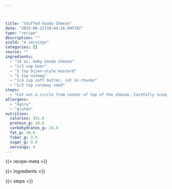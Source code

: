 ```yaml
---



title: "Stuffed Gouda Cheese"
date: "2025-08-21T10:44:26.945702"
type: "recipe"
description: ""
yield: "4 servings"
categories: []
source: ""
ingredients:
  - "14 oz. baby Gouda cheese"
  - "1/2 cup beer"
  - "1 tsp Dijon-style mustard"
  - "⅛ tsp nutmeg"
  - "1/4 cup soft butter, cut in chunks"
  - "1/2 tsp caraway seed"
steps:
  - "Cut out a circle from center of top of the cheese. Carefully scoop out the cheese inside, leaving the shell intact. Use a curved small knife, such as a grapefruit knife to remove the cheese when you being the process; finish the job carefully with a spoon to avoid puncturing the casing."
allergens:
  - "dairy"
  - "gluten"
nutrition:
  calories: 351.0
  protein_g: 10.8
  carbohydrates_g: 24.4
  fat_g: 39.6
  fiber_g: 3.5
  sugar_g: 0.0
  servings: 4
---
```


{{< recipe-meta >}}

{{< ingredients >}}

{{< steps >}}
